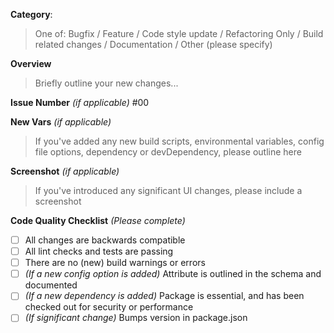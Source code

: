 <!--
Thank you for contributing to CodeTypo!
So that your PR can be handled effectively, please populate the following fields
-->

**Category**:

> One of: Bugfix / Feature / Code style update / Refactoring Only / Build related changes / Documentation / Other (please specify)

**Overview**

> Briefly outline your new changes...

**Issue Number** _(if applicable)_ #00

**New Vars** _(if applicable)_

> If you've added any new build scripts, environmental variables, config file options, dependency or devDependency, please outline here

**Screenshot** _(if applicable)_

> If you've introduced any significant UI changes, please include a screenshot

**Code Quality Checklist** _(Please complete)_

- [ ] All changes are backwards compatible
- [ ] All lint checks and tests are passing
- [ ] There are no (new) build warnings or errors
- [ ] _(If a new config option is added)_ Attribute is outlined in the schema and documented
- [ ] _(If a new dependency is added)_ Package is essential, and has been checked out for security or performance
- [ ] _(If significant change)_ Bumps version in package.json
